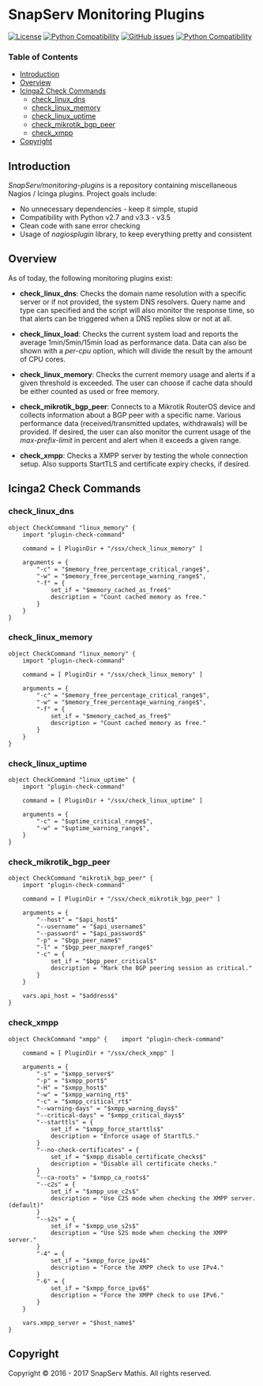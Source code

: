 # SnapServ Monitoring Plugins

[![License](http://img.shields.io/badge/license-GPL--3.0+-blue.svg)](https://github.com/SnapServ/monitoring-plugins/LICENSE.txt)
[![Python Compatibility](http://img.shields.io/badge/python_compatiblity-2.7_and_3.3--3.5-brightgreen.svg)](#)
[![GitHub issues](https://img.shields.io/github/issues/SnapServ/monitoring-plugins.svg)](https://github.com/SnapServ/monitoring-plugins/issues)
[![Python Compatibility](http://img.shields.io/badge/copyright-SnapServ_--_Pascal_Mathis-lightgrey.svg)](#)

### Table of Contents

- [Introduction](#introduction)
- [Overview](#overview)
- [Icinga2 Check Commands](#icinga2-check-commands)
    - [check_linux_dns](#check_linux_dns)
    - [check_linux_memory](#check_linux_memory)
    - [check_linux_uptime](#check_linux_uptime)
    - [check_mikrotik_bgp_peer](#check_mikrotik_bgp_peer)
    - [check_xmpp](#check_xmpp)
- [Copyright](#copyright)

## Introduction

*SnapServ/monitoring-plugins* is a repository containing miscellaneous Nagios /
Icinga plugins. Project goals include:

- No unnecessary dependencies - keep it simple, stupid
- Compatibility with Python v2.7 and v3.3 - v3.5
- Clean code with sane error checking
- Usage of *nagiosplugin* library, to keep everything pretty and consistent

## Overview

As of today, the following monitoring plugins exist:

- **check_linux_dns**: Checks the domain name resolution with a specific server
  or if not provided, the system DNS resolvers. Query name and type can
  specified and the script will also monitor the response time, so that alerts
  can be triggered when a DNS replies slow or not at all.

- **check_linux_load**: Checks the current system load and reports the average
  1min/5min/15min load as performance data. Data can also be shown with a
  *per-cpu* option, which will divide the result by the amount of CPU cores.

- **check_linux_memory**: Checks the current memory usage and alerts if a given
  threshold is exceeded. The user can choose if cache data should be either
  counted as used or free memory.

- **check_mikrotik_bgp_peer**: Connects to a Mikrotik RouterOS device and
  collects information about a BGP peer with a specific name. Various
  performance data (received/transmitted updates, withdrawals) will be provided.
  If desired, the user can also monitor the current usage of the
  *max-prefix-limit* in percent and alert when it exceeds a given range.

- **check_xmpp**: Checks a XMPP server by testing the whole connection setup.
  Also supports StartTLS and certificate expiry checks, if desired.

## Icinga2 Check Commands

### check_linux_dns

```
object CheckCommand "linux_memory" {
	import "plugin-check-command"

	command = [ PluginDir + "/ssx/check_linux_memory" ]

	arguments = {
		"-c" = "$memory_free_percentage_critical_range$",
		"-w" = "$memory_free_percentage_warning_range$",
		"-f" = {
			set_if = "$memory_cached_as_free$"
			description = "Count cached memory as free."
		}
	}
}
```

### check_linux_memory

```
object CheckCommand "linux_memory" {
	import "plugin-check-command"

	command = [ PluginDir + "/ssx/check_linux_memory" ]

	arguments = {
		"-c" = "$memory_free_percentage_critical_range$",
		"-w" = "$memory_free_percentage_warning_range$",
		"-f" = {
			set_if = "$memory_cached_as_free$"
			description = "Count cached memory as free."
		}
	}
}
```

### check_linux_uptime

```
object CheckCommand "linux_uptime" {
	import "plugin-check-command"

	command = [ PluginDir + "/ssx/check_linux_uptime" ]

	arguments = {
		"-c" = "$uptime_critical_range$",
		"-w" = "$uptime_warning_range$",
	}
}
```

### check_mikrotik_bgp_peer

```
object CheckCommand "mikrotik_bgp_peer" {
	import "plugin-check-command"

	command = [ PluginDir + "/ssx/check_mikrotik_bgp_peer" ]

	arguments = {
		"--host" = "$api_host$"
		"--username" = "$api_username$"
		"--password" = "$api_password$"
		"-p" = "$bgp_peer_name$"
		"-l" = "$bgp_peer_maxpref_range$"
		"-c" = {
			set_if = "$bgp_peer_critical$"
			description = "Mark the BGP peering session as critical."
		}
	}

	vars.api_host = "$address$"
}
```

### check_xmpp

```
object CheckCommand "xmpp" {	import "plugin-check-command"

	command = [ PluginDir + "/ssx/check_xmpp" ]

	arguments = {
		"-s" = "$xmpp_server$"
		"-p" = "$xmpp_port$"
		"-H" = "$xmpp_host$"
		"-w" = "$xmpp_warning_rt$"
		"-c" = "$xmpp_critical_rt$"
		"--warning-days" = "$xmpp_warning_days$"
		"--critical-days" = "$xmpp_critical_days$"
		"--starttls" = {
			set_if = "$xmpp_force_starttls$"
			description = "Enforce usage of StartTLS."
		}
		"--no-check-certificates" = {
			set_if = "$xmpp_disable_certificate_checks$"
			description = "Disable all certificate checks."
		}
		"--ca-roots" = "$xmpp_ca_roots$"
		"--c2s" = {
			set_if = "$xmpp_use_c2s$"
			description = "Use C2S mode when checking the XMPP server. (default)"
		}
		"--s2s" = {
			set_if = "$xmpp_use_s2s$"
			description = "Use S2S mode when checking the XMPP server."
		}
		"-4" = {
			set_if = "$xmpp_force_ipv4$"
			description = "Force the XMPP check to use IPv4."
		}
		"-6" = {
			set_if = "$xmpp_force_ipv6$"
			description = "Force the XMPP check to use IPv6."
		}
	}

	vars.xmpp_server = "$host_name$"
}
```

## Copyright

Copyright &copy; 2016 - 2017 SnapServ Mathis. All rights reserved.
